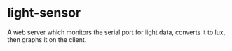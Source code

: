 # light-sensor
 A web server which monitors the serial port for light data, converts it to lux, then graphs it on the client.

